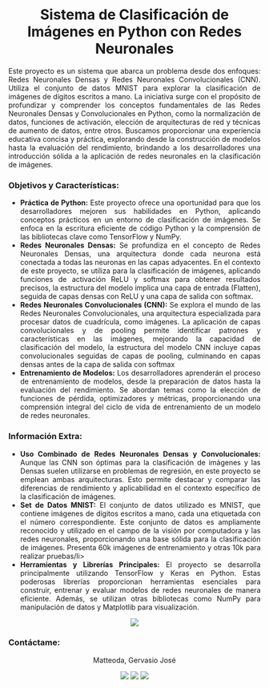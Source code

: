 <!-- Introducción -->
<h1 align="center"><b>Sistema de Clasificación de Imágenes en Python con Redes Neuronales</b></h1>
<p align="justify">Este proyecto es un sistema que abarca un problema desde dos enfoques: Redes Neuronales Densas y Redes Neuronales Convolucionales (CNN). Utiliza el conjunto de datos MNIST para explorar la clasificación de imágenes de dígitos escritos a mano. La iniciativa surge con el propósito de profundizar y comprender los conceptos fundamentales de las Redes Neuronales Densas y Convolucionales en Python, como la normalización de datos, funciones de activación, elección de arquitecturas de red y técnicas de aumento de datos, entre otros. Buscamos proporcionar una experiencia educativa concisa y práctica, explorando desde la construcción de modelos hasta la evaluación del rendimiento, brindando a los desarrolladores una introducción sólida a la aplicación de redes neuronales en la clasificación de imágenes.</p>
<!--  -->

<!-- Objetivos & Características -->
<h3>Objetivos y Características:</h3>
<ul align="justify">
  <li><b>Práctica de Python:</b> Este proyecto ofrece una oportunidad para que los desarrolladores mejoren sus habilidades en Python, aplicando conceptos prácticos en un entorno de clasificación de imágenes. Se enfoca en la escritura eficiente de código Python y la comprensión de las bibliotecas clave como TensorFlow y NumPy.</li>
  <li><b>Redes Neuronales Densas:</b> Se profundiza en el concepto de Redes Neuronales Densas, una arquitectura donde cada neurona está conectada a todas las neuronas en las capas adyacentes. En el contexto de este proyecto, se utiliza para la clasificación de imágenes, aplicando funciones de activación ReLU y softmax para obtener resultados precisos, la estructura del modelo implica una capa de entrada (Flatten), seguida de capas densas con ReLU y una capa de salida con softmax.</li>
  <li><b>Redes Neuronales Convolucionales (CNN):</b> Se explora el mundo de las Redes Neuronales Convolucionales, una arquitectura especializada para procesar datos de cuadrícula, como imágenes. La aplicación de capas convolucionales y de pooling permite identificar patrones y características en las imágenes, mejorando la capacidad de clasificación del modelo, la estructura del modelo CNN incluye capas convolucionales seguidas de capas de pooling, culminando en capas densas antes de la capa de salida con softmax</li>
  <li><b>Entrenamiento de Modelos:</b> Los desarrolladores aprenderán el proceso de entrenamiento de modelos, desde la preparación de datos hasta la evaluación del rendimiento. Se abordan temas como la elección de funciones de pérdida, optimizadores y métricas, proporcionando una comprensión integral del ciclo de vida de entrenamiento de un modelo de redes neuronales.</li>
</ul>
<!--  -->

<!-- Información Extra -->
<h3>Información Extra:</h3>
<ul align="justify">
  <li><b>Uso Combinado de Redes Neuronales Densas y Convolucionales:</b> Aunque las CNN son óptimas para la clasificación de imágenes y las Densas suelen utilizarse en problemas de regresión, en este proyecto se emplean ambas arquitecturas. Esto permite destacar y comparar las diferencias de rendimiento y aplicabilidad en el contexto específico de la clasificación de imágenes.</li>
  <li><b>Set de Datos MNIST:</b> El conjunto de datos utilizado es MNIST, que contiene imágenes de dígitos escritos a mano, cada una etiquetada con el número correspondiente. Este conjunto de datos es ampliamente reconocido y utilizado en el campo de la visión por computadora y las redes neuronales, proporcionando una base sólida para la clasificación de imágenes. Presenta 60k imágenes de entrenamiento y otras 10k para realizar pruebas/li>
  <li><b>Herramientas y Librerías Principales:</b> El proyecto se desarrolla principalmente utilizando TensorFlow y Keras en Python. Estas poderosas librerías proporcionan herramientas esenciales para construir, entrenar y evaluar modelos de redes neuronales de manera eficiente. Además, se utilizan otras bibliotecas como NumPy para manipulación de datos y Matplotlib para visualización.</li>
</ul>

<div align="center">
  <a href="https://www.tensorflow.org/datasets/catalog/mnist?hl=es-419">
    <img src="https://img.shields.io/badge/TensorFlow-FF6F00?style=for-the-badge&logo=tensorflow&logoColor=white"/></a>
</div>
<!--  -->

<!-- Contacto -->
<h3>Contáctame:</h3>
<p align="center">Matteoda, Gervasio José</p>
<div align="center">
  <a href="https://www.linkedin.com/in/gervasio-matteoda/">
    <img src="https://img.shields.io/badge/-linkedin-0077B5?style=for-the-badge&logo=Linkedin&logoColor=white"/></a>
  <a href="https://github.com/GervasioMatteoda">
    <img src="https://img.shields.io/badge/GitHub-100000?style=for-the-badge&logo=github&logoColor=white"/></a>
  <a href="mailto:gjmatteoda@gmail.com">
    <img src="https://img.shields.io/badge/Gmail-D14836?style=for-the-badge&logo=gmail&logoColor=white"/></a>
</div>
 <!-- -->
